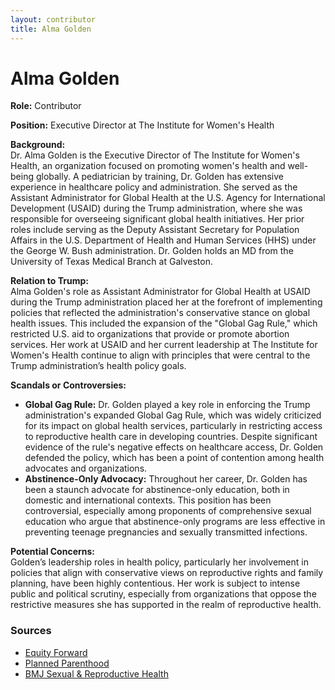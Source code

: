 ```yaml
---
layout: contributor
title: Alma Golden
---
```


# Alma Golden

**Role:** Contributor

**Position:** Executive Director at The Institute for Women's Health

**Background:**  
Dr. Alma Golden is the Executive Director of The Institute for Women's Health, an organization focused on promoting women's health and well-being globally. A pediatrician by training, Dr. Golden has extensive experience in healthcare policy and administration. She served as the Assistant Administrator for Global Health at the U.S. Agency for International Development (USAID) during the Trump administration, where she was responsible for overseeing significant global health initiatives. Her prior roles include serving as the Deputy Assistant Secretary for Population Affairs in the U.S. Department of Health and Human Services (HHS) under the George W. Bush administration. Dr. Golden holds an MD from the University of Texas Medical Branch at Galveston.

**Relation to Trump:**  
Alma Golden's role as Assistant Administrator for Global Health at USAID during the Trump administration placed her at the forefront of implementing policies that reflected the administration's conservative stance on global health issues. This included the expansion of the "Global Gag Rule," which restricted U.S. aid to organizations that provide or promote abortion services. Her work at USAID and her current leadership at The Institute for Women's Health continue to align with principles that were central to the Trump administration’s health policy goals.

**Scandals or Controversies:**  
- **Global Gag Rule:** Dr. Golden played a key role in enforcing the Trump administration's expanded Global Gag Rule, which was widely criticized for its impact on global health services, particularly in restricting access to reproductive health care in developing countries. Despite significant evidence of the rule's negative effects on healthcare access, Dr. Golden defended the policy, which has been a point of contention among health advocates and organizations.
- **Abstinence-Only Advocacy:** Throughout her career, Dr. Golden has been a staunch advocate for abstinence-only education, both in domestic and international contexts. This position has been controversial, especially among proponents of comprehensive sexual education who argue that abstinence-only programs are less effective in preventing teenage pregnancies and sexually transmitted infections.

**Potential Concerns:**  
Golden’s leadership roles in health policy, particularly her involvement in policies that align with conservative views on reproductive rights and family planning, have been highly contentious. Her work is subject to intense public and political scrutiny, especially from organizations that oppose the restrictive measures she has supported in the realm of reproductive health.

### Sources
- [Equity Forward](https://equityfwd.org)
- [Planned Parenthood](https://www.plannedparenthood.org)
- [BMJ Sexual & Reproductive Health](https://srh.bmj.com)
